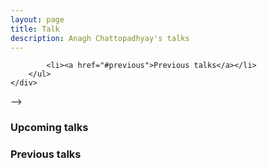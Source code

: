 ```yaml
---
layout: page
title: Talk
description: Anagh Chattopadhyay's talks
---
```


<!-- <div class="navbar">
    <div class="navbar-inner">
        <ul class="nav">
      <!--       <li><a href="#upcoming">Upcoming</a></li> --> 
            <li><a href="#previous">Previous talks</a></li>
        </ul>
    </div>
</div> -->

### <a name="upcoming"></a>Upcoming talks 


### <a name="previous"></a>Previous talks


<!-- - **September 2011**, Estimating the Genetic Relationship between two Random Individuals from Genome Sequence Data; D. Basu Memorial Award Lecture Series, Indian Statistical Institute, Kolkata, India. -->
